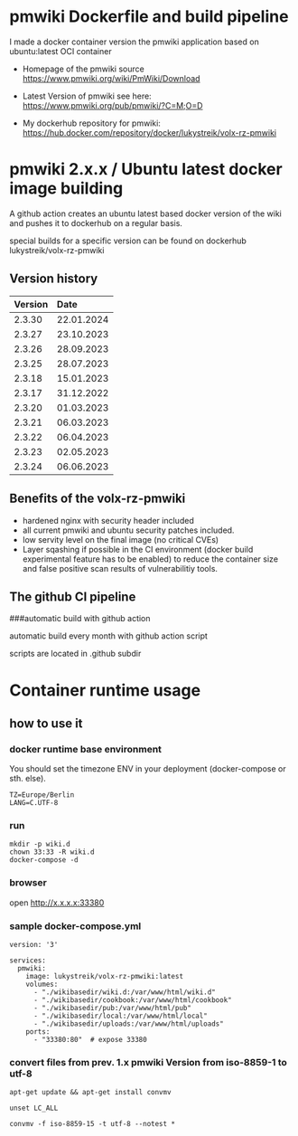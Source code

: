 # pmwiki Dockerfile and build pipeline 

I made a docker container version the pmwiki application based on ubuntu:latest OCI container

* Homepage of the pmwiki source https://www.pmwiki.org/wiki/PmWiki/Download
* Latest Version of pmwiki see here: https://www.pmwiki.org/pub/pmwiki/?C=M;O=D 

* My dockerhub repository for pmwiki: https://hub.docker.com/repository/docker/lukystreik/volx-rz-pmwiki


# pmwiki 2.x.x / Ubuntu latest docker image building
A github action creates an ubuntu latest based docker version of the wiki and pushes it to dockerhub on a regular basis.

special builds for a specific version can be found on dockerhub lukystreik/volx-rz-pmwiki

## Version history

| Version | Date |
| :---- | :-------- |
| 2.3.30 | 22.01.2024 |
| 2.3.27 | 23.10.2023 |
| 2.3.26 | 28.09.2023 |
| 2.3.25 | 28.07.2023 |
| 2.3.18 | 15.01.2023 |
| 2.3.17 | 31.12.2022 |
| 2.3.20 | 01.03.2023 |
| 2.3.21 | 06.03.2023 |
| 2.3.22 | 06.04.2023 |
| 2.3.23 | 02.05.2023 |
| 2.3.24 | 06.06.2023 |


## Benefits of the volx-rz-pmwiki
* hardened nginx with security header included
* all current pmwiki and ubuntu security patches included. 
* low servity level on the final image (no critical CVEs)
* Layer sqashing if possible in the CI environment (docker build experimental feature has to be enabled) to reduce the container size and false positive scan results of vulnerabilitiy tools. 

## The github CI pipeline 
###automatic build with github action

automatic build every month with github action script

scripts are located in .github subdir

# Container runtime usage
## how to use it
### docker runtime base environment
You should set the timezone ENV in your deployment (docker-compose or sth. else).

```
TZ=Europe/Berlin 
LANG=C.UTF-8 
```

### run
```
mkdir -p wiki.d
chown 33:33 -R wiki.d
docker-compose -d 
```

### browser
open http://x.x.x.x:33380


### sample docker-compose.yml

```
version: '3'

services:
  pmwiki:
    image: lukystreik/volx-rz-pmwiki:latest
    volumes:
      - "./wikibasedir/wiki.d:/var/www/html/wiki.d"
      - "./wikibasedir/cookbook:/var/www/html/cookbook"
      - "./wikibasedir/pub:/var/www/html/pub"
      - "./wikibasedir/local:/var/www/html/local"
      - "./wikibasedir/uploads:/var/www/html/uploads"
    ports:
      - "33380:80"  # expose 33380
```


### convert files from prev. 1.x pmwiki Version from iso-8859-1 to utf-8

```
apt-get update && apt-get install convmv

unset LC_ALL

convmv -f iso-8859-15 -t utf-8 --notest *
```
